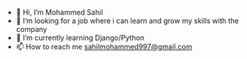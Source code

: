- 👋 Hi, I’m Mohammed Sahil
- 👀 I’m looking for a job where i can learn and grow my skills with the company
- 🌱 I’m currently learning Django/Python
- 📫 How to reach me sahilmohammed997@gmail.com


